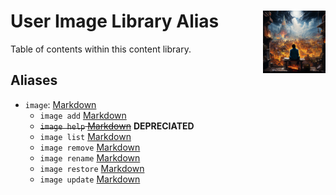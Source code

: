<h1>User Image Library Alias<img align="right" src="./Data/main.png" width="100px"></h1>

Table of contents within this content library.

## Aliases
- `image`: [Markdown](./Code/image.md)
    - `image add` [Markdown](./Code/add/add.md)
    - ~~`image help` [Markdown](./Code/help/help.md)~~ **DEPRECIATED**
    - `image list` [Markdown](./Code/list/list.md)
    - `image remove` [Markdown](./Code/remove/remove.md)
    - `image rename` [Markdown](./Code/rename/rename.md)
    - `image restore` [Markdown](./Code/restore/restore.md)
    - `image update` [Markdown](./Code/update/update.md)